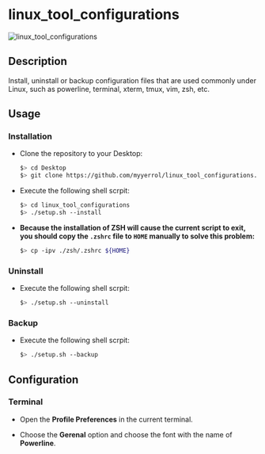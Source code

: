 # linux_tool_configurations

![linux_tool_configurations](.images/linux_tool_configurations.png)

## Description

Install, uninstall or backup configuration files that are used commonly under Linux, such as powerline, terminal, xterm, tmux, vim, zsh, etc.

## Usage

### Installation

- Clone the repository to your Desktop:

  ```bash
  $> cd Desktop
  $> git clone https://github.com/myyerrol/linux_tool_configurations.git
  ```

- Execute the following shell scrpit:

  ```bash
  $> cd linux_tool_configurations
  $> ./setup.sh --install
  ```

- **Because the installation of ZSH will cause the current script to exit, you should copy the `.zshrc` file to `HOME` manually to solve this problem:**

  ```bash
  $> cp -ipv ./zsh/.zshrc ${HOME}
  ```

### Uninstall

- Execute the following shell scrpit:

  ```bash
  $> ./setup.sh --uninstall
  ```

### Backup

- Execute the following shell scrpit:

  ```bash
  $> ./setup.sh --backup
  ```

## Configuration

### Terminal

- Open the **Profile Preferences** in the current terminal.

- Choose the **Gerenal** option and choose the font with the name of **Powerline**.
